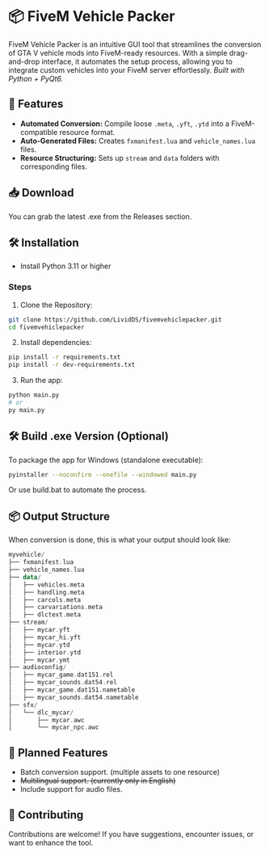 # 📦 FiveM Vehicle Packer

FiveM Vehicle Packer is an intuitive GUI tool that streamlines the conversion of GTA V vehicle mods into FiveM-ready resources. With a simple drag-and-drop interface, it automates the setup process, allowing you to integrate custom vehicles into your FiveM server effortlessly.
*Built with Python + PyQt6.*

## 🚀 Features
- **Automated Conversion:** Compile loose `.meta`, `.yft`, `.ytd` into a FiveM-compatible resource format.
- **Auto-Generated Files:** Creates `fxmanifest.lua` and `vehicle_names.lua` files.
- **Resource Structuring:** Sets up `stream` and `data` folders with corresponding files.

## 📥 Download
You can grab the latest .exe from the Releases section.

## 🛠️ Installation
- Install Python 3.11 or higher
### Steps
1. Clone the Repository:
```bash
git clone https://github.com/LividDS/fivemvehiclepacker.git
cd fivemvehiclepacker
```
2. Install dependencies:
```bash
pip install -r requirements.txt
pip install -r dev-requirements.txt
```
3. Run the app:
```bash
python main.py
# or
py main.py
```

## 🛠️ Build .exe Version (Optional)
To package the app for Windows (standalone executable):
```bash
pyinstaller --noconfirm --onefile --windowed main.py
```
Or use build.bat to automate the process.

## 📦 Output Structure
When conversion is done, this is what your output should look like:
```kotlin
myvehicle/
├── fxmanifest.lua
├── vehicle_names.lua
├── data/
│   ├── vehicles.meta
│   ├── handling.meta
│   ├── carcols.meta
│   ├── carvariations.meta
│   ├── dlctext.meta
├── stream/
│   ├── mycar.yft
│   ├── mycar_hi.yft
│   ├── mycar.ytd
│   ├── interior.ytd
│   ├── mycar.ymt
├── audioconfig/
│   ├── mycar_game.dat151.rel
│   ├── mycar_sounds.dat54.rel
│   ├── mycar_game.dat151.nametable
│   ├── mycar_sounds.dat54.nametable
├── sfx/
│   └── dlc_mycar/
│       ├── mycar.awc
│       └── mycar_npc.awc
```

## 🧰 Planned Features
- Batch conversion support. (multiple assets to one resource)
- ~~Multilingual support. (currently only in English)~~
- Include support for audio files.

## 🤝 Contributing
Contributions are welcome! If you have suggestions, encounter issues, or want to enhance the tool.
